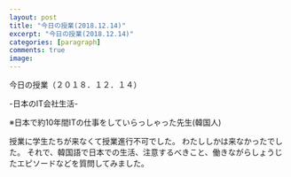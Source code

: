```yaml
---
layout: post
title: "今日の授業(2018.12.14)"
excerpt: "今日の授業(2018.12.14)"
categories: [paragraph]
comments: true
image:
---
```


今日の授業（２０１８．１２．１４）

-日本のIT会社生活-

※日本で約10年間ITの仕事をしていらっしゃった先生(韓国人)

授業に学生たちが来なくて授業進行不可でした。
わたししかは来なかったでした。
それで、韓国語で日本での生活、注意するべきこと、働きながらしょうじたエピソードなどを質問してみました。
